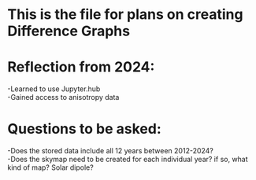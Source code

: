 # This is the file for plans on creating Difference Graphs
# Reflection from 2024:
-Learned to use Jupyter.hub
<br>-Gained access to anisotropy data


# Questions to be asked:
-Does the stored data include all 12 years between 2012-2024?
<br>-Does the skymap need to be created for each individual year? if so, what kind of map? Solar dipole?

